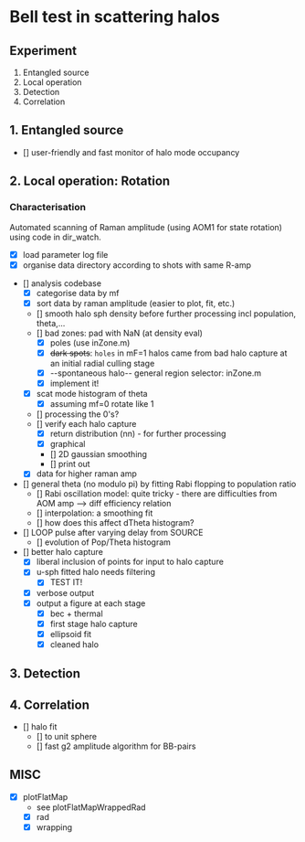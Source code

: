 # Bell test in scattering halos

## Experiment
1. Entangled source
2. Local operation
3. Detection
4. Correlation

## 1. Entangled source
- [] user-friendly and fast monitor of halo mode occupancy


## 2. Local operation: Rotation
### Characterisation
Automated scanning of Raman amplitude (using AOM1 for state rotation) using code in dir_watch.

- [x] load parameter log file
- [x] organise data directory according to shots with same R-amp
- [] analysis codebase
    - [x] categorise data by mf
    - [x] sort data by raman amplitude (easier to plot, fit, etc.)
    - [] smooth halo sph density before further processing incl population, theta,...
    - [] bad zones: pad with NaN (at density eval)
    	- [x] poles (use inZone.m)
    	- [x] ~~dark spots~~: `holes` in mF=1 halos came from bad halo capture at an initial radial culling stage
    	- [x] --spontaneous halo-- general region selector: inZone.m
        - [x] implement it!
    - [x] scat mode histogram of theta
    	- [x] assuming mf=0 rotate like 1
    - [] processing the 0's?
    - [] verify each halo capture
        - [x] return distribution (nn) - for further processing
        - [x] graphical
        - [] 2D gaussian smoothing
        - [] print out
    - [x] data for higher raman amp
- [] general theta (no modulo pi) by fitting Rabi flopping to population ratio
    - [] Rabi oscillation model: quite tricky - there are difficulties from AOM amp --> diff efficiency relation
    - [] interpolation: a smoothing fit
    - [] how does this affect dTheta histogram?
- [] LOOP pulse after varying delay from SOURCE
    - [] evolution of Pop/Theta histogram
- [] better halo capture
    - [x] liberal inclusion of points for input to halo capture
    - [x] u-sph fitted halo needs filtering
        - [x] TEST IT!
    - [x] verbose output
	- [x] output a figure at each stage
		- [x] bec + thermal
		- [x] first stage halo capture
		- [x] ellipsoid fit
		- [x] cleaned halo

## 3. Detection

## 4. Correlation
- [] halo fit
    - [] to unit sphere
    - [] fast g2 amplitude algorithm for BB-pairs
    

## MISC
- [x] plotFlatMap
    - see plotFlatMapWrappedRad
    - [x] rad
    - [x] wrapping

